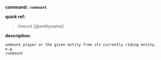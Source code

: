 <!-- BEGIN_AUTOGEN: do NOT edit in this block -->

**command: `/unmount`**

**quick ref:**
> /mount [@entityname]

**description:**

```
unmount player or the given entity from its currently riding entity. 
e.g.
/unmount
```

<!-- END_AUTOGEN-->
